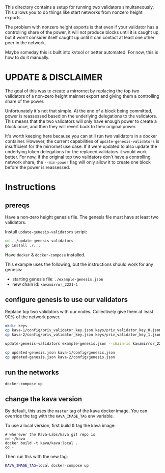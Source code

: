 This directory contains a setup for running two validators simultaneously.
This allows you to do things like start networks from nonzero height exports.

The problem with nonzero height exports is that even if your validator has a controlling share of the power, it will not produce blocks until it is caught up, but it won't consider itself caught up until it can contact at least one other peer in the network.

Maybe someday this is built into kvtool or better automated. For now, this is how to do it manually.

# UPDATE & DISCLAIMER

The goal of this was to create a mirrornet by replacing the top two validators of a non-zero height
mainnet export and giving them a controlling share of the power.

Unfortunately it's not that simple. At the end of a block being committed, power is reassessed based
on the underlying delegations to the validators. This means that the two validators will only have
enough power to create a block once, and then they will revert back to their original power.

It's worth keeping here because you can still run two validators in a docker container. However,
the current capabilities of `update-genesis-validators` is insufficient for the mirrornet use case.
If it were updated to also update the underlying token delegations for the replaced validators it
would work better. For now, if the original top two validators don't have a controlling network share,
the `--min-power` flag will only allow it to create one block before the power is reassessed.

# Instructions

## prereqs
Have a non-zero height genesis file. The genesis file must have at least two validators.

Install `update-genesis-validators` script:
```sh
cd ../update-genesis-validators
go install ./...
```

Have `docker` & `docker-compose` installed.

This example uses the following, but the instructions should work for any genesis:
* starting genesis file: `./example-genesis.json`
* new chain id: `kavamirror_2221-1`

## configure genesis to use our validators
Replace top two validators with our nodes. Collectively give them at least 90% of the network power.
```sh
mkdir keys
cp kava-1/config/priv_validator_key.json keys/priv_validator_key_0.json
cp kava-2/config/priv_validator_key.json keys/priv_validator_key_1.json

update-genesis-validators example-genesis.json --chain-id kavamirror_2221-1 --min-power .9

cp updated-genesis.json kava-1/config/genesis.json
cp updated-genesis.json kava-2/config/genesis.json
```

## run the networks
```sh
docker-compose up
```

## change the kava version
By default, this uses the `master` tag of the kava docker image.
You can override the tag with the `KAVA_IMAGE_TAG` env variable.

To use a local version, first build & tag the kava image:
```
# wherever the Kava-Labs/kava git repo is
cd ~/kava
docker build -t kava/kava:local .
cd -
```

Then run this with the new tag:
```sh
KAVA_IMAGE_TAG=local docker-compose up
```
